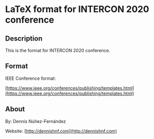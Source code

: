 

LaTeX format for INTERCON 2020 conference
=========================================

## Description ##

This is the format for INTERCON 2020 conference. 

## Format ##

IEEE Conference format:

[https://www.ieee.org/conferences/publishing/templates.html](https://www.ieee.org/conferences/publishing/templates.html)

## About ##

By: Dennis Núñez-Fernández

Website: [http://dennishnf.com](http://dennishnf.com)

